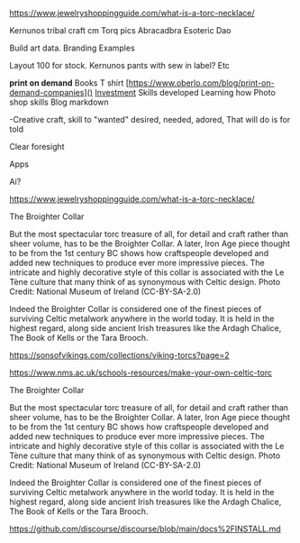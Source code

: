 https://www.jewelryshoppingguide.com/what-is-a-torc-necklace/


Kernunos
tribal craft cm
Torq pics
Abracadbra
Esoteric
Dao 

Build art data. 
Branding
Examples

Layout 100 for stock.
Kernunos pants with sew in label?
Etc


**print on demand**
Books
T shirt
[https://www.oberlo.com/blog/print-on-demand-companies]()
<u>Investment</u> 
Skills developed
Learning how
Photo shop skills
Blog markdown

-Creative craft, skill to "wanted" desired, needed, adored, 
That will do is for told

Clear foresight



Apps

Ai?

https://www.jewelryshoppingguide.com/what-is-a-torc-necklace/

The Broighter Collar

But the most spectacular torc treasure of all, for detail and craft rather than sheer volume, has to be the Broighter Collar. A later, Iron Age piece thought to be from the 1st century BC shows how craftspeople developed and added new techniques to produce ever more impressive pieces. The intricate and highly decorative style of this collar is associated with the Le Tène culture that many think of as synonymous with Celtic design.
Photo Credit: National Museum of Ireland (CC-BY-SA-2.0)

Indeed the Broighter Collar is considered one of the finest pieces of surviving Celtic metalwork anywhere in the world today. It is held in the highest regard, along side ancient Irish treasures like the Ardagh Chalice, The Book of Kells or the Tara Brooch.

https://sonsofvikings.com/collections/viking-torcs?page=2

https://www.nms.ac.uk/schools-resources/make-your-own-celtic-torc

The Broighter Collar

But the most spectacular torc treasure of all, for detail and craft rather than sheer volume, has to be the Broighter Collar. A later, Iron Age piece thought to be from the 1st century BC shows how craftspeople developed and added new techniques to produce ever more impressive pieces. The intricate and highly decorative style of this collar is associated with the Le Tène culture that many think of as synonymous with Celtic design.
Photo Credit: National Museum of Ireland (CC-BY-SA-2.0)

Indeed the Broighter Collar is considered one of the finest pieces of surviving Celtic metalwork anywhere in the world today. It is held in the highest regard, along side ancient Irish treasures like the Ardagh Chalice, The Book of Kells or the Tara Brooch.

https://github.com/discourse/discourse/blob/main/docs%2FINSTALL.md